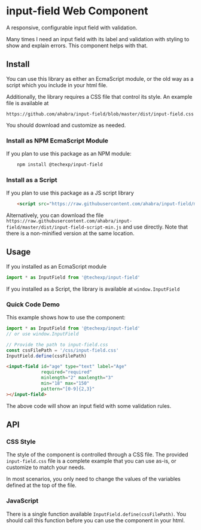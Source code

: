 # input-field Web Component
A responsive, configurable input field with validation.

Many times I need an input field with its label and validation with styling to
show and explain errors. This component helps with that.

## Install
You can use this library as either an EcmaScript module, or the old way
as a script which you include in your html file.

Additionally, the library requires a CSS file that control its style. An example file
is available at

    https://github.com/ahabra/input-field/blob/master/dist/input-field.css

You should download and customize as needed.

### Install as NPM EcmaScript Module
If you plan to use this package as an NPM module:

```bash
    npm install @techexp/input-field
```

### Install as a Script
If you plan to use this package as a JS script library

```html
    <script src="https://raw.githubusercontent.com/ahabra/input-field/master/dist/input-field-script-min.js"></script>
```

Alternatively, you can download the file
`https://raw.githubusercontent.com/ahabra/input-field/master/dist/input-field-script-min.js`
and use directly. Note that there is a non-minified version at the same location.

## Usage
If you installed as an EcmaScript module
```js
import * as InputField from '@techexp/input-field'
```

If you installed as a Script, the library is available at `window.InputField`

### Quick Code Demo
This example shows how to use the component:

```js
import * as InputField from '@techexp/input-field'
// or use window.InputField

// Provide the path to input-field.css
const cssFilePath = '/css/input-field.css'
InputField.define(cssFilePath)
```

```html
<input-field id="age" type="text" label="Age"
             required="required"
             minlength="2" maxlength="3"
             min="18" max="150"
             pattern="[0-9]{2,3}"
></input-field>
```

The above code will show an input field with some validation rules.

## API
### CSS Style
The style of the component is controlled through a CSS file. The provided `input-field.css`
file is a complete example that you can use as-is, or customize to match your needs.

In most scenarios, you only need to change the values of the variables defined at the top of the file.

### JavaScript
There is a single function available `InputField.define(cssFilePath)`.
You should call this function before you can use the component in your html.



